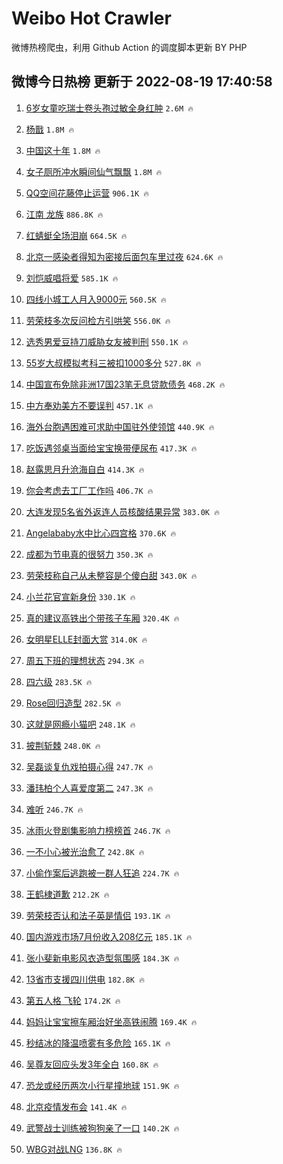 # Weibo Hot Crawler 



微博热榜爬虫，利用 Github Action 的调度脚本更新 BY PHP 


## 微博今日热榜 更新于 2022-08-19 17:40:58 
1. [6岁女童吃瑞士卷头孢过敏全身红肿](https://s.weibo.com/weibo?q=%236%E5%B2%81%E5%A5%B3%E7%AB%A5%E5%90%83%E7%91%9E%E5%A3%AB%E5%8D%B7%E5%A4%B4%E5%AD%A2%E8%BF%87%E6%95%8F%E5%85%A8%E8%BA%AB%E7%BA%A2%E8%82%BF%23&Refer=top) `2.6M 🔥` 

1. [杨戬](https://s.weibo.com/weibo?q=%E6%9D%A8%E6%88%AC&Refer=top) `1.8M 🔥` 

1. [中国这十年](https://s.weibo.com/weibo?q=%23%E4%B8%AD%E5%9B%BD%E8%BF%99%E5%8D%81%E5%B9%B4%23&Refer=top) `1.8M 🔥` 

1. [女子厕所冲水瞬间仙气飘飘](https://s.weibo.com/weibo?q=%23%E5%A5%B3%E5%AD%90%E5%8E%95%E6%89%80%E5%86%B2%E6%B0%B4%E7%9E%AC%E9%97%B4%E4%BB%99%E6%B0%94%E9%A3%98%E9%A3%98%23&Refer=top) `1.8M 🔥` 

1. [QQ空间花藤停止运营](https://s.weibo.com/weibo?q=%23QQ%E7%A9%BA%E9%97%B4%E8%8A%B1%E8%97%A4%E5%81%9C%E6%AD%A2%E8%BF%90%E8%90%A5%23&Refer=top) `906.1K 🔥` 

1. [江南 龙族](https://s.weibo.com/weibo?q=%E6%B1%9F%E5%8D%97%20%E9%BE%99%E6%97%8F&Refer=top) `886.8K 🔥` 

1. [红蜻蜓全场泪崩](https://s.weibo.com/weibo?q=%23%E7%BA%A2%E8%9C%BB%E8%9C%93%E5%85%A8%E5%9C%BA%E6%B3%AA%E5%B4%A9%23&Refer=top) `664.5K 🔥` 

1. [北京一感染者得知为密接后面包车里过夜](https://s.weibo.com/weibo?q=%23%E5%8C%97%E4%BA%AC%E4%B8%80%E6%84%9F%E6%9F%93%E8%80%85%E5%BE%97%E7%9F%A5%E4%B8%BA%E5%AF%86%E6%8E%A5%E5%90%8E%E9%9D%A2%E5%8C%85%E8%BD%A6%E9%87%8C%E8%BF%87%E5%A4%9C%23&Refer=top) `624.6K 🔥` 

1. [刘恺威唱将爱](https://s.weibo.com/weibo?q=%23%E5%88%98%E6%81%BA%E5%A8%81%E5%94%B1%E5%B0%86%E7%88%B1%23&Refer=top) `585.1K 🔥` 

1. [四线小城工人月入9000元](https://s.weibo.com/weibo?q=%23%E5%9B%9B%E7%BA%BF%E5%B0%8F%E5%9F%8E%E5%B7%A5%E4%BA%BA%E6%9C%88%E5%85%A59000%E5%85%83%23&Refer=top) `560.5K 🔥` 

1. [劳荣枝多次反问检方引哄笑](https://s.weibo.com/weibo?q=%23%E5%8A%B3%E8%8D%A3%E6%9E%9D%E5%A4%9A%E6%AC%A1%E5%8F%8D%E9%97%AE%E6%A3%80%E6%96%B9%E5%BC%95%E5%93%84%E7%AC%91%23&Refer=top) `556.0K 🔥` 

1. [选秀男爱豆持刀威胁女友被判刑](https://s.weibo.com/weibo?q=%23%E9%80%89%E7%A7%80%E7%94%B7%E7%88%B1%E8%B1%86%E6%8C%81%E5%88%80%E5%A8%81%E8%83%81%E5%A5%B3%E5%8F%8B%E8%A2%AB%E5%88%A4%E5%88%91%23&Refer=top) `550.1K 🔥` 

1. [55岁大叔模拟考科三被扣1000多分](https://s.weibo.com/weibo?q=%2355%E5%B2%81%E5%A4%A7%E5%8F%94%E6%A8%A1%E6%8B%9F%E8%80%83%E7%A7%91%E4%B8%89%E8%A2%AB%E6%89%A31000%E5%A4%9A%E5%88%86%23&Refer=top) `527.8K 🔥` 

1. [中国宣布免除非洲17国23笔无息贷款债务](https://s.weibo.com/weibo?q=%23%E4%B8%AD%E5%9B%BD%E5%AE%A3%E5%B8%83%E5%85%8D%E9%99%A4%E9%9D%9E%E6%B4%B217%E5%9B%BD23%E7%AC%94%E6%97%A0%E6%81%AF%E8%B4%B7%E6%AC%BE%E5%80%BA%E5%8A%A1%23&Refer=top) `468.2K 🔥` 

1. [中方奉劝美方不要误判](https://s.weibo.com/weibo?q=%23%E4%B8%AD%E6%96%B9%E5%A5%89%E5%8A%9D%E7%BE%8E%E6%96%B9%E4%B8%8D%E8%A6%81%E8%AF%AF%E5%88%A4%23&Refer=top) `457.1K 🔥` 

1. [海外台胞遇困难可求助中国驻外使领馆](https://s.weibo.com/weibo?q=%23%E6%B5%B7%E5%A4%96%E5%8F%B0%E8%83%9E%E9%81%87%E5%9B%B0%E9%9A%BE%E5%8F%AF%E6%B1%82%E5%8A%A9%E4%B8%AD%E5%9B%BD%E9%A9%BB%E5%A4%96%E4%BD%BF%E9%A2%86%E9%A6%86%23&Refer=top) `440.9K 🔥` 

1. [吃饭遇邻桌当面给宝宝换带便尿布](https://s.weibo.com/weibo?q=%23%E5%90%83%E9%A5%AD%E9%81%87%E9%82%BB%E6%A1%8C%E5%BD%93%E9%9D%A2%E7%BB%99%E5%AE%9D%E5%AE%9D%E6%8D%A2%E5%B8%A6%E4%BE%BF%E5%B0%BF%E5%B8%83%23&Refer=top) `417.3K 🔥` 

1. [赵露思月升沧海自白](https://s.weibo.com/weibo?q=%23%E8%B5%B5%E9%9C%B2%E6%80%9D%E6%9C%88%E5%8D%87%E6%B2%A7%E6%B5%B7%E8%87%AA%E7%99%BD%23&Refer=top) `414.3K 🔥` 

1. [你会考虑去工厂工作吗](https://s.weibo.com/weibo?q=%23%E4%BD%A0%E4%BC%9A%E8%80%83%E8%99%91%E5%8E%BB%E5%B7%A5%E5%8E%82%E5%B7%A5%E4%BD%9C%E5%90%97%23&Refer=top) `406.7K 🔥` 

1. [大连发现5名省外返连人员核酸结果异常](https://s.weibo.com/weibo?q=%23%E5%A4%A7%E8%BF%9E%E5%8F%91%E7%8E%B05%E5%90%8D%E7%9C%81%E5%A4%96%E8%BF%94%E8%BF%9E%E4%BA%BA%E5%91%98%E6%A0%B8%E9%85%B8%E7%BB%93%E6%9E%9C%E5%BC%82%E5%B8%B8%23&Refer=top) `383.0K 🔥` 

1. [Angelababy水中比心四宫格](https://s.weibo.com/weibo?q=%23Angelababy%E6%B0%B4%E4%B8%AD%E6%AF%94%E5%BF%83%E5%9B%9B%E5%AE%AB%E6%A0%BC%23&Refer=top) `370.6K 🔥` 

1. [成都为节电真的很努力](https://s.weibo.com/weibo?q=%23%E6%88%90%E9%83%BD%E4%B8%BA%E8%8A%82%E7%94%B5%E7%9C%9F%E7%9A%84%E5%BE%88%E5%8A%AA%E5%8A%9B%23&Refer=top) `350.3K 🔥` 

1. [劳荣枝称自己从未整容是个傻白甜](https://s.weibo.com/weibo?q=%23%E5%8A%B3%E8%8D%A3%E6%9E%9D%E7%A7%B0%E8%87%AA%E5%B7%B1%E4%BB%8E%E6%9C%AA%E6%95%B4%E5%AE%B9%E6%98%AF%E4%B8%AA%E5%82%BB%E7%99%BD%E7%94%9C%23&Refer=top) `343.0K 🔥` 

1. [小兰花官宣新身份](https://s.weibo.com/weibo?q=%E5%B0%8F%E5%85%B0%E8%8A%B1%E5%AE%98%E5%AE%A3%E6%96%B0%E8%BA%AB%E4%BB%BD&Refer=top) `330.1K 🔥` 

1. [真的建议高铁出个带孩子车厢](https://s.weibo.com/weibo?q=%23%E7%9C%9F%E7%9A%84%E5%BB%BA%E8%AE%AE%E9%AB%98%E9%93%81%E5%87%BA%E4%B8%AA%E5%B8%A6%E5%AD%A9%E5%AD%90%E8%BD%A6%E5%8E%A2%23&Refer=top) `320.4K 🔥` 

1. [女明星ELLE封面大赏](https://s.weibo.com/weibo?q=%23%E5%A5%B3%E6%98%8E%E6%98%9FELLE%E5%B0%81%E9%9D%A2%E5%A4%A7%E8%B5%8F%23&Refer=top) `314.0K 🔥` 

1. [周五下班的理想状态](https://s.weibo.com/weibo?q=%23%E5%91%A8%E4%BA%94%E4%B8%8B%E7%8F%AD%E7%9A%84%E7%90%86%E6%83%B3%E7%8A%B6%E6%80%81%23&Refer=top) `294.3K 🔥` 

1. [四六级](https://s.weibo.com/weibo?q=%23%E5%9B%9B%E5%85%AD%E7%BA%A7%23&Refer=top) `283.5K 🔥` 

1. [Rose回归造型](https://s.weibo.com/weibo?q=%23Rose%E5%9B%9E%E5%BD%92%E9%80%A0%E5%9E%8B%23&Refer=top) `282.5K 🔥` 

1. [这就是网瘾小猫吧](https://s.weibo.com/weibo?q=%23%E8%BF%99%E5%B0%B1%E6%98%AF%E7%BD%91%E7%98%BE%E5%B0%8F%E7%8C%AB%E5%90%A7%23&Refer=top) `248.1K 🔥` 

1. [披荆斩棘](https://s.weibo.com/weibo?q=%23%E6%8A%AB%E8%8D%86%E6%96%A9%E6%A3%98%23&Refer=top) `248.0K 🔥` 

1. [吴磊谈复仇戏拍摄心得](https://s.weibo.com/weibo?q=%23%E5%90%B4%E7%A3%8A%E8%B0%88%E5%A4%8D%E4%BB%87%E6%88%8F%E6%8B%8D%E6%91%84%E5%BF%83%E5%BE%97%23&Refer=top) `247.7K 🔥` 

1. [潘玮柏个人喜爱度第二](https://s.weibo.com/weibo?q=%23%E6%BD%98%E7%8E%AE%E6%9F%8F%E4%B8%AA%E4%BA%BA%E5%96%9C%E7%88%B1%E5%BA%A6%E7%AC%AC%E4%BA%8C%23&Refer=top) `247.3K 🔥` 

1. [难听](https://s.weibo.com/weibo?q=%E9%9A%BE%E5%90%AC&Refer=top) `246.7K 🔥` 

1. [冰雨火登剧集影响力榜榜首](https://s.weibo.com/weibo?q=%23%E5%86%B0%E9%9B%A8%E7%81%AB%E7%99%BB%E5%89%A7%E9%9B%86%E5%BD%B1%E5%93%8D%E5%8A%9B%E6%A6%9C%E6%A6%9C%E9%A6%96%23&Refer=top) `246.7K 🔥` 

1. [一不小心被光治愈了](https://s.weibo.com/weibo?q=%23%E4%B8%80%E4%B8%8D%E5%B0%8F%E5%BF%83%E8%A2%AB%E5%85%89%E6%B2%BB%E6%84%88%E4%BA%86%23&Refer=top) `242.8K 🔥` 

1. [小偷作案后逃跑被一群人狂追](https://s.weibo.com/weibo?q=%23%E5%B0%8F%E5%81%B7%E4%BD%9C%E6%A1%88%E5%90%8E%E9%80%83%E8%B7%91%E8%A2%AB%E4%B8%80%E7%BE%A4%E4%BA%BA%E7%8B%82%E8%BF%BD%23&Refer=top) `224.7K 🔥` 

1. [王鹤棣道歉](https://s.weibo.com/weibo?q=%23%E7%8E%8B%E9%B9%A4%E6%A3%A3%E9%81%93%E6%AD%89%23&Refer=top) `212.2K 🔥` 

1. [劳荣枝否认和法子英是情侣](https://s.weibo.com/weibo?q=%23%E5%8A%B3%E8%8D%A3%E6%9E%9D%E5%90%A6%E8%AE%A4%E5%92%8C%E6%B3%95%E5%AD%90%E8%8B%B1%E6%98%AF%E6%83%85%E4%BE%A3%23&Refer=top) `193.1K 🔥` 

1. [国内游戏市场7月份收入208亿元](https://s.weibo.com/weibo?q=%23%E5%9B%BD%E5%86%85%E6%B8%B8%E6%88%8F%E5%B8%82%E5%9C%BA7%E6%9C%88%E4%BB%BD%E6%94%B6%E5%85%A5208%E4%BA%BF%E5%85%83%23&Refer=top) `185.1K 🔥` 

1. [张小斐新电影风衣造型氛围感](https://s.weibo.com/weibo?q=%23%E5%BC%A0%E5%B0%8F%E6%96%90%E6%96%B0%E7%94%B5%E5%BD%B1%E9%A3%8E%E8%A1%A3%E9%80%A0%E5%9E%8B%E6%B0%9B%E5%9B%B4%E6%84%9F%23&Refer=top) `184.3K 🔥` 

1. [13省市支援四川供电](https://s.weibo.com/weibo?q=%2313%E7%9C%81%E5%B8%82%E6%94%AF%E6%8F%B4%E5%9B%9B%E5%B7%9D%E4%BE%9B%E7%94%B5%23&Refer=top) `182.8K 🔥` 

1. [第五人格 飞轮](https://s.weibo.com/weibo?q=%E7%AC%AC%E4%BA%94%E4%BA%BA%E6%A0%BC%20%E9%A3%9E%E8%BD%AE&Refer=top) `174.2K 🔥` 

1. [妈妈让宝宝擦车厢治好坐高铁闹腾](https://s.weibo.com/weibo?q=%23%E5%A6%88%E5%A6%88%E8%AE%A9%E5%AE%9D%E5%AE%9D%E6%93%A6%E8%BD%A6%E5%8E%A2%E6%B2%BB%E5%A5%BD%E5%9D%90%E9%AB%98%E9%93%81%E9%97%B9%E8%85%BE%23&Refer=top) `169.4K 🔥` 

1. [秒结冰的降温喷雾有多危险](https://s.weibo.com/weibo?q=%23%E7%A7%92%E7%BB%93%E5%86%B0%E7%9A%84%E9%99%8D%E6%B8%A9%E5%96%B7%E9%9B%BE%E6%9C%89%E5%A4%9A%E5%8D%B1%E9%99%A9%23&Refer=top) `165.1K 🔥` 

1. [吴尊友回应头发3年全白](https://s.weibo.com/weibo?q=%23%E5%90%B4%E5%B0%8A%E5%8F%8B%E5%9B%9E%E5%BA%94%E5%A4%B4%E5%8F%913%E5%B9%B4%E5%85%A8%E7%99%BD%23&Refer=top) `160.8K 🔥` 

1. [恐龙或经历两次小行星撞地球](https://s.weibo.com/weibo?q=%23%E6%81%90%E9%BE%99%E6%88%96%E7%BB%8F%E5%8E%86%E4%B8%A4%E6%AC%A1%E5%B0%8F%E8%A1%8C%E6%98%9F%E6%92%9E%E5%9C%B0%E7%90%83%23&Refer=top) `151.9K 🔥` 

1. [北京疫情发布会](https://s.weibo.com/weibo?q=%23%E5%8C%97%E4%BA%AC%E7%96%AB%E6%83%85%E5%8F%91%E5%B8%83%E4%BC%9A%23&Refer=top) `141.4K 🔥` 

1. [武警战士训练被狗狗亲了一口](https://s.weibo.com/weibo?q=%23%E6%AD%A6%E8%AD%A6%E6%88%98%E5%A3%AB%E8%AE%AD%E7%BB%83%E8%A2%AB%E7%8B%97%E7%8B%97%E4%BA%B2%E4%BA%86%E4%B8%80%E5%8F%A3%23&Refer=top) `140.2K 🔥` 

1. [WBG对战LNG](https://s.weibo.com/weibo?q=%23WBG%E5%AF%B9%E6%88%98LNG%23&Refer=top) `136.8K 🔥` 

